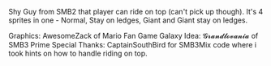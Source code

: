 Shy Guy from SMB2 that player can ride on top (can't pick up though). It's 4 sprites in one - Normal, Stay on ledges, Giant and Giant stay on ledges.

Graphics: AwesomeZack of Mario Fan Game Galaxy
Idea: 𝓖𝓻𝓪𝓷𝓭𝓵𝓸𝓿𝓪𝓷𝓲𝓪 of SMB3 Prime
Special Thanks: CaptainSouthBird for SMB3Mix code where i took hints on how to handle riding on top.
